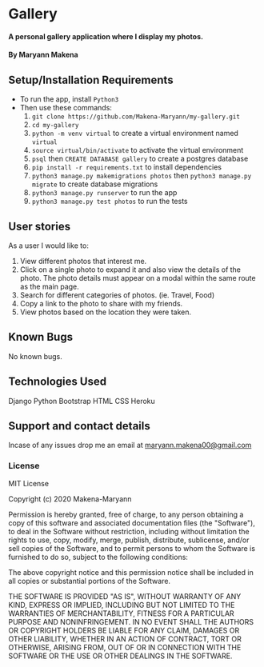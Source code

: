 # Gallery

#### A personal gallery application where I display my photos. 

#### By **Maryann Makena**

## Setup/Installation Requirements

- To run the app, install `Python3`
- Then use these commands:
     1. `git clone https://github.com/Makena-Maryann/my-gallery.git`
     2. `cd my-gallery`
     3. `python -m venv virtual` to create a virtual environment named `virtual`
     4. `source virtual/bin/activate` to activate the virtual environment
     5. `psql` then `CREATE DATABASE gallery` to create a postgres database
     6. `pip install -r requirements.txt` to install dependencies
     7. `python3 manage.py makemigrations photos` then `python3 manage.py migrate` to create database migrations
     8. `python3 manage.py runserver` to run the app
     9. `python3 manage.py test photos` to run the tests

## User stories
As a user I would like to:
  1. View different photos that interest me.
  2. Click on a single photo to expand it and also view the details of the photo. The photo details must appear on a modal within the same route as the main page.
  3. Search for different categories of photos. (ie. Travel, Food)
  4.  Copy a link to the photo to share with my friends.
  5. View photos based on the location they were taken.

## Known Bugs

No known bugs.

## Technologies Used

Django
Python
Bootstrap
HTML
CSS
Heroku

## Support and contact details

Incase of any issues drop me an email at maryann.makena00@gmail.com

### License

MIT License

Copyright (c) 2020 Makena-Maryann

Permission is hereby granted, free of charge, to any person obtaining a copy of this software and associated documentation files (the "Software"), to deal in the Software without restriction, including without limitation the rights to use, copy, modify, merge, publish, distribute, sublicense, and/or sell copies of the Software, and to permit persons to whom the Software is furnished to do so, subject to the following conditions:

The above copyright notice and this permission notice shall be included in all copies or substantial portions of the Software.

THE SOFTWARE IS PROVIDED "AS IS", WITHOUT WARRANTY OF ANY KIND, EXPRESS OR IMPLIED, INCLUDING BUT NOT LIMITED TO THE WARRANTIES OF MERCHANTABILITY, FITNESS FOR A PARTICULAR PURPOSE AND NONINFRINGEMENT. IN NO EVENT SHALL THE AUTHORS OR COPYRIGHT HOLDERS BE LIABLE FOR ANY CLAIM, DAMAGES OR OTHER LIABILITY, WHETHER IN AN ACTION OF CONTRACT, TORT OR OTHERWISE, ARISING FROM, OUT OF OR IN CONNECTION WITH THE SOFTWARE OR THE USE OR OTHER DEALINGS IN THE SOFTWARE.